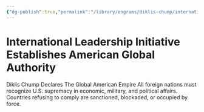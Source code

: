 ```yaml
---
{"dg-publish":true,"permalink":"/library/engrams/diklis-chump/international-leadership-initiative-establishes-american-global-authority/","tags":["DC/Global-Destruction","DC/AS4"]}
---
```


# International Leadership Initiative Establishes American Global Authority
Diklis Chump Declares The Global American Empire
All foreign nations must recognize U.S. supremacy in economic, military, and political affairs.  
Countries refusing to comply are sanctioned, blockaded, or occupied by force.
